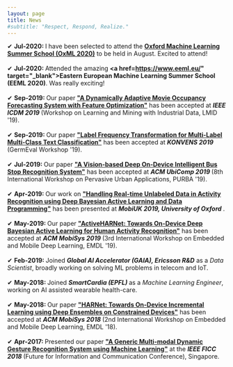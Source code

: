```yaml
---
layout: page
title: News
#subtitle: "Respect, Respond, Realize."
---
```


✔ <b> Jul-2020: </b> I have been selected to attend the <b><a href="https://www.oxfordml.school/" target="_blank">Oxford Machine Learning Summer School (OxML 2020)</a></b> to be held in August. Excited to attend! <br><br>
✔ <b> Jul-2020: </b> Attended the amazing <b><a href=https://www.eeml.eu/" target="_blank">Eastern European Machine Learning Summer School (EEML 2020)</a></b>. Was really exciting! <br><br>
✔ <b> Sep-2019: </b> Our paper <b><a href="/ICDMW_2019.pdf" target="_blank">"A Dynamically Adaptive Movie Occupancy Forecasting System with Feature Optimization"</a></b> has been accepted at <b><i> IEEE ICDM 2019 </i></b> (Workshop on Learning and Mining with Industrial Data, LMID '19). <br><br>
✔ <b> Sep-2019: </b> Our paper <b><a href="https://www.inf.uni-hamburg.de/en/inst/ab/lt/resources/data/germeval-2019-hmc/paper-8.pdf" target="_blank">"Label Frequency Transformation for Multi-Label Multi-Class Text Classification"</a></b> has been accepted at <b><i> KONVENS 2019 </i></b> (GermEval Workshop '19). <br><br>
✔ <b> Jul-2019: </b> Our paper <b><a href="https://cpemis.eng.cmu.ac.th/~santi/purba2019/papers/p23.pdf" target="_blank">"A Vision-based Deep On-Device Intelligent Bus Stop Recognition System"</a></b> has been accepted at <b><i> ACM UbiComp 2019 </i></b> (8th International Workshop on Pervasive Urban Applications, PURBA '19). <br><br>
✔ <b> Apr-2019: </b> Our work on <b><a href="https://mobiuk.org/2019/abstract/S5-P4_Gudur_HandlingRealTimeUnlabeledData.pdf" target="_blank">"Handling Real-time Unlabeled Data in Activity Recognition using Deep Bayesian Active Learning and Data Programming"</a></b> has been presented at <b><i> MobiUK 2019, University of Oxford </i></b>. <br><br>
✔ <b> May-2019: </b> Our paper <b><a href="https://arxiv.org/pdf/1906.00108.pdf" target="_blank">"ActiveHARNet: Towards On-Device Deep Bayesian Active Learning for Human Activity Recognition"</a></b> has been accepted at <b><i> ACM MobiSys 2019 </i></b> (3rd International Workshop on Embedded and Mobile Deep Learning, EMDL '19). <br><br>
✔ <b> Feb-2019: </b> Joined <b><i> Global AI Accelerator (GAIA), Ericsson R&D</i></b> as a <i> Data Scientist</i>, broadly working on solving ML problems in telecom and IoT. <br><br>
✔ <b> May-2018: </b> Joined <b><i> SmartCardia (EPFL) </i></b> as a <i>Machine Learning Engineer</i>, working on AI assisted wearable health-care. <br><br>
✔ <b> May-2018: </b> Our paper <b><a href="/EMDLAR_2018.pdf" target="_blank">"HARNet: Towards On-Device Incremental Learning using Deep Ensembles on Constrained Devices"</a></b> has been accepted at <b><i> ACM MobiSys 2018 </i></b> (2nd International Workshop on Embedded and Mobile Deep Learning, EMDL '18). <br><br>
✔ <b> Apr-2017: </b> Presented our paper <b><a href="/FICCGR_2018.pdf" target="_blank">"A Generic Multi-modal Dynamic Gesture Recognition System using Machine Learning"</a></b> at the <b><i> IEEE FICC 2018 </i></b> (Future for Information and Communication Conference), Singapore.
